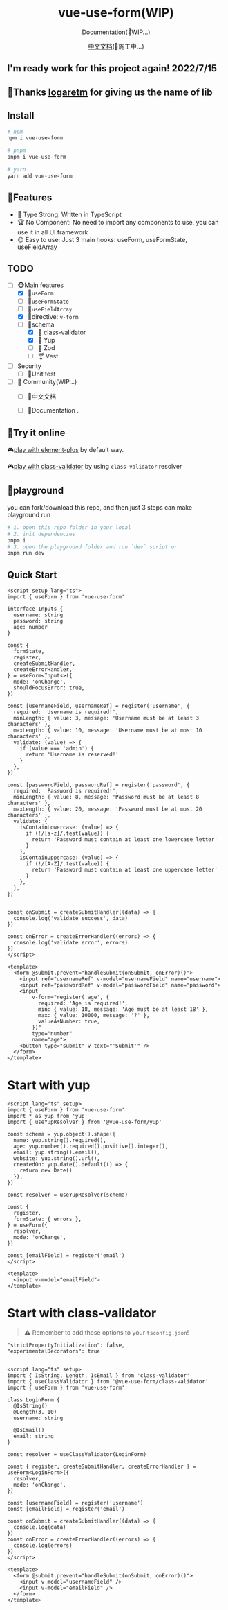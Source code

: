 <h1 align="center">
vue-use-form(WIP)
</h1>

<p align="center">
 <a href="https://vue-use-form.netlify.app/">Documentation</a>(🔨WIP...)
</p>
<p align="center">
 <a href="https://vue-form-cn.netlify.app/">中文文档</a>(🔨施工中...)
</p>

## I'm ready work for this project again! 2022/7/15 

## 🎉Thanks [logaretm](https://github.com/logaretm) for giving us the name of lib

## Install

```bash
# npm
npm i vue-use-form

# pnpm
pnpm i vue-use-form

# yarn
yarn add vue-use-form
```

## 🚀Features
- 🦾 Type Strong: Written in TypeScript
- 🏆 No Component: No need to import any components to use, you can use it in all UI framework
- 😍 Easy to use: Just 3 main hooks: useForm, useFormState, useFieldArray

## TODO

- [ ] 🐵Main features
    - [x] 🍉`useForm`
    - [ ] 🍊`useFormState`
    - [ ] 🍋`useFieldArray`
    - [x] 🥝directive: `v-form`
    - [ ] 🍎schema
        - [x] 🍵 class-validator
        - [x] 🍶 Yup
        - [ ] 🍷 Zod
        - [ ] 🍸 Vest
- [ ] Security
    - [ ] 🐯Unit test
- [ ] 🐼 Community(WIP...)
  - [ ] 🎋中文文档
  - [ ] 📖Documentation .


## 🎁Try it online
🎮[play with element-plus](https://stackblitz.com/edit/vitejs-vite-typsyz?file=src%2Fmain.ts,src%2FApp.vue,package.json&terminal=dev) by default way.

🎮[play with class-validator](https://stackblitz.com/edit/vitejs-vite-foumka?file=src%2FApp.vue,vite.config.ts,src%2Fmain.ts,package.json,src%2Fenv.d.ts&terminal=dev) by using `class-validator` resolver

## 🚣playground
you can fork/download this repo, and then just 3 steps can make playground run
```bash
# 1. open this repo folder in your local
# 2. init dependencies
pnpm i
# 3. open the playground folder and run `dev` script or
pnpm run dev
```

## Quick Start

```vue
<script setup lang="ts">
import { useForm } from 'vue-use-form'

interface Inputs {
  username: string
  password: string
  age: number
}

const {
  formState,
  register,
  createSubmitHandler,
  createErrorHandler,
} = useForm<Inputs>({
  mode: 'onChange',
  shouldFocusError: true,
})

const [usernameField, usernameRef] = register('username', {
  required: 'Username is required!',
  minLength: { value: 3, message: 'Username must be at least 3 characters' },
  maxLength: { value: 10, message: 'Username must be at most 10 characters' },
  validate: (value) => {
    if (value === 'admin') {
      return 'Username is reserved!'
    }
  },
})

const [passwordField, passwordRef] = register('password', {
  required: 'Password is required!',
  minLength: { value: 8, message: 'Password must be at least 8 characters' },
  maxLength: { value: 20, message: 'Password must be at most 20 characters' },
  validate: {
    isContainLowercase: (value) => {
      if (!/[a-z]/.test(value)) {
        return 'Password must contain at least one lowercase letter'
      }
    },
    isContainUppercase: (value) => {
      if (!/[A-Z]/.test(value)) {
        return 'Password must contain at least one uppercase letter'
      }
    },
  },
})


const onSubmit = createSubmitHandler((data) => {
  console.log('validate success', data)
})

const onError = createErrorHandler((errors) => {
  console.log('validate error', errors)
})
</script>

<template>
  <form @submit.prevent="handleSubmit(onSubmit, onError)()">
    <input ref="usernameRef" v-model="usernameField" name="username">
    <input ref="passwordRef" v-model="passwordField" name="password">
    <input 
        v-form="register('age', {
          required: 'Age is required!',
          min: { value: 18, message: 'Age must be at least 18' },
          max: { value: 10000, message: '?' },
          valueAsNumber: true,
        })" 
        type="number" 
        name="age">
    <button type="submit" v-text="'Submit'" />
  </form>
</template>
```

# Start with yup

```vue
<script lang="ts" setup>
import { useForm } from 'vue-use-form'
import * as yup from 'yup'
import { useYupResolver } from '@vue-use-form/yup'

const schema = yup.object().shape({
  name: yup.string().required(),
  age: yup.number().required().positive().integer(),
  email: yup.string().email(),
  website: yup.string().url(),
  createdOn: yup.date().default(() => {
    return new Date()
  }),
})

const resolver = useYupResolver(schema)

const {
  register,
  formState: { errors },
} = useForm({
  resolver,
  mode: 'onChange',
})

const [emailField] = register('email')
</script>

<template>
  <input v-model="emailField">
</template>

```


# Start with class-validator
> ⚠️ Remember to add these options to your `tsconfig.json`!

```
"strictPropertyInitialization": false,
"experimentalDecorators": true
```

```vue

<script lang="ts" setup>
import { IsString, Length, IsEmail } from 'class-validator'
import { useClassValidator } from '@vue-use-form/class-validator'
import { useForm } from 'vue-use-form'

class LoginForm {
  @IsString()
  @Length(3, 10)
  username: string

  @IsEmail()
  email: string
}

const resolver = useClassValidator(LoginForm)

const { register, createSubmitHandler, createErrorHandler } = useForm<LoginForm>({
  resolver,
  mode: 'onChange',
})

const [usernameField] = register('username')
const [emailField] = register('email')

const onSubmit = createSubmitHandler((data) => {
  console.log(data)
})
const onError = createErrorHandler((errors) => {
  console.log(errors)
})
</script>

<template>
  <form @submit.prevent="handleSubmit(onSubmit, onError)()">
    <input v-model="usernameField" />
    <input v-model="emailField" />
  </form>
</template>
```
